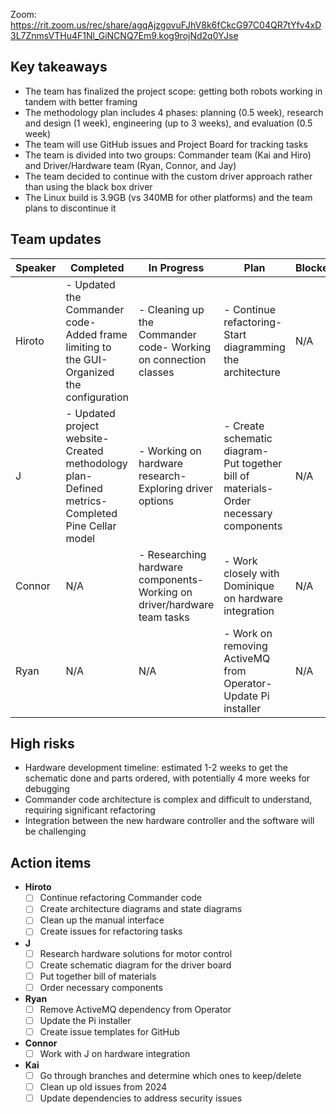 Zoom: https://rit.zoom.us/rec/share/agqAjzgovuFJhV8k6fCkcG97C04QR7tYfv4xD3L7ZnmsVTHu4F1Nl_GiNCNQ7Em9.kog9rojNd2q0YJse

## Key takeaways

- The team has finalized the project scope: getting both robots working in tandem with better framing
- The methodology plan includes 4 phases: planning (0.5 week), research and design (1 week), engineering (up to 3 weeks), and evaluation (0.5 week)
- The team will use GitHub issues and Project Board for tracking tasks
- The team is divided into two groups: Commander team (Kai and Hiro) and Driver/Hardware team (Ryan, Connor, and Jay)
- The team decided to continue with the custom driver approach rather than using the black box driver
- The Linux build is 3.9GB (vs 340MB for other platforms) and the team plans to discontinue it
## Team updates

| **Speaker** |                                           **Completed**                                           |                             **In Progress**                              |                                        **Plan**                                        | **Blockers** |
|-------------|---------------------------------------------------------------------------------------------------|--------------------------------------------------------------------------|----------------------------------------------------------------------------------------|--------------|
| Hiroto      | - Updated the Commander code- Added frame limiting to the GUI- Organized the configuration        | - Cleaning up the Commander code- Working on connection classes          | - Continue refactoring- Start diagramming the architecture                             | N/A          |
| J           | - Updated project website- Created methodology plan- Defined metrics- Completed Pine Cellar model | - Working on hardware research- Exploring driver options                 | - Create schematic diagram- Put together bill of materials- Order necessary components | N/A          |
| Connor      | N/A                                                                                               | - Researching hardware components- Working on driver/hardware team tasks | - Work closely with Dominique on hardware integration                                  | N/A          |
| Ryan        | N/A                                                                                               | N/A                                                                      | - Work on removing ActiveMQ from Operator- Update Pi installer                         | N/A          |

## High risks

- Hardware development timeline: estimated 1-2 weeks to get the schematic done and parts ordered, with potentially 4 more weeks for debugging
- Commander code architecture is complex and difficult to understand, requiring significant refactoring
- Integration between the new hardware controller and the software will be challenging
## Action items

- **Hiroto**
    - [ ] Continue refactoring Commander code
    - [ ] Create architecture diagrams and state diagrams
    - [ ] Clean up the manual interface
    - [ ] Create issues for refactoring tasks
- **J**
    - [ ] Research hardware solutions for motor control
    - [ ] Create schematic diagram for the driver board
    - [ ] Put together bill of materials
    - [ ] Order necessary components
- **Ryan**
    - [ ] Remove ActiveMQ dependency from Operator
    - [ ] Update the Pi installer
    - [ ] Create issue templates for GitHub
- **Connor**
    - [ ] Work with J on hardware integration
- **Kai**
    - [ ] Go through branches and determine which ones to keep/delete
    - [ ] Clean up old issues from 2024
    - [ ] Update dependencies to address security issues
